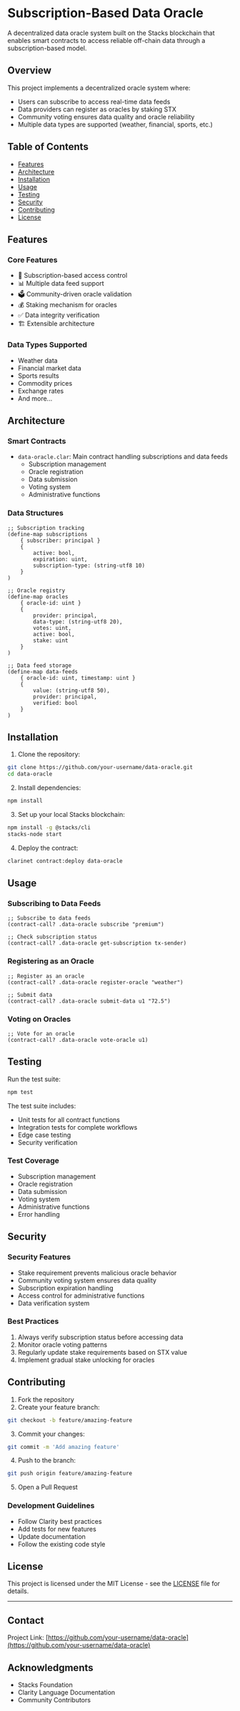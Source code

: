# Subscription-Based Data Oracle

A decentralized data oracle system built on the Stacks blockchain that enables smart contracts to access reliable off-chain data through a subscription-based model.

## Overview

This project implements a decentralized oracle system where:
- Users can subscribe to access real-time data feeds
- Data providers can register as oracles by staking STX
- Community voting ensures data quality and oracle reliability
- Multiple data types are supported (weather, financial, sports, etc.)

## Table of Contents

- [Features](#features)
- [Architecture](#architecture)
- [Installation](#installation)
- [Usage](#usage)
- [Testing](#testing)
- [Security](#security)
- [Contributing](#contributing)
- [License](#license)

## Features

### Core Features
- 🔐 Subscription-based access control
- 📊 Multiple data feed support
- 🗳️ Community-driven oracle validation
- 💰 Staking mechanism for oracles
- ✅ Data integrity verification
- 🏗️ Extensible architecture

### Data Types Supported
- Weather data
- Financial market data
- Sports results
- Commodity prices
- Exchange rates
- And more...

## Architecture

### Smart Contracts
- `data-oracle.clar`: Main contract handling subscriptions and data feeds
    - Subscription management
    - Oracle registration
    - Data submission
    - Voting system
    - Administrative functions

### Data Structures
```clarity
;; Subscription tracking
(define-map subscriptions
    { subscriber: principal }
    { 
        active: bool,
        expiration: uint,
        subscription-type: (string-utf8 10)
    }
)

;; Oracle registry
(define-map oracles
    { oracle-id: uint }
    {
        provider: principal,
        data-type: (string-utf8 20),
        votes: uint,
        active: bool,
        stake: uint
    }
)

;; Data feed storage
(define-map data-feeds
    { oracle-id: uint, timestamp: uint }
    {
        value: (string-utf8 50),
        provider: principal,
        verified: bool
    }
)
```

## Installation

1. Clone the repository:
```bash
git clone https://github.com/your-username/data-oracle.git
cd data-oracle
```

2. Install dependencies:
```bash
npm install
```

3. Set up your local Stacks blockchain:
```bash
npm install -g @stacks/cli
stacks-node start
```

4. Deploy the contract:
```bash
clarinet contract:deploy data-oracle
```

## Usage

### Subscribing to Data Feeds

```clarity
;; Subscribe to data feeds
(contract-call? .data-oracle subscribe "premium")

;; Check subscription status
(contract-call? .data-oracle get-subscription tx-sender)
```

### Registering as an Oracle

```clarity
;; Register as an oracle
(contract-call? .data-oracle register-oracle "weather")

;; Submit data
(contract-call? .data-oracle submit-data u1 "72.5")
```

### Voting on Oracles

```clarity
;; Vote for an oracle
(contract-call? .data-oracle vote-oracle u1)
```

## Testing

Run the test suite:
```bash
npm test
```

The test suite includes:
- Unit tests for all contract functions
- Integration tests for complete workflows
- Edge case testing
- Security verification

### Test Coverage
- Subscription management
- Oracle registration
- Data submission
- Voting system
- Administrative functions
- Error handling

## Security

### Security Features
- Stake requirement prevents malicious oracle behavior
- Community voting system ensures data quality
- Subscription expiration handling
- Access control for administrative functions
- Data verification system

### Best Practices
1. Always verify subscription status before accessing data
2. Monitor oracle voting patterns
3. Regularly update stake requirements based on STX value
4. Implement gradual stake unlocking for oracles

## Contributing

1. Fork the repository
2. Create your feature branch:
```bash
git checkout -b feature/amazing-feature
```
3. Commit your changes:
```bash
git commit -m 'Add amazing feature'
```
4. Push to the branch:
```bash
git push origin feature/amazing-feature
```
5. Open a Pull Request

### Development Guidelines
- Follow Clarity best practices
- Add tests for new features
- Update documentation
- Follow the existing code style

## License

This project is licensed under the MIT License - see the [LICENSE](LICENSE) file for details.

---

## Contact

Project Link: [https://github.com/your-username/data-oracle](https://github.com/your-username/data-oracle)

## Acknowledgments

- Stacks Foundation
- Clarity Language Documentation
- Community Contributors
